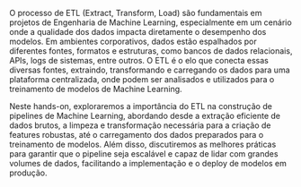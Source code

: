 O processo de ETL (Extract, Transform, Load) são fundamentais em projetos de Engenharia de Machine Learning, especialmente em um cenário onde a qualidade dos dados impacta diretamente o desempenho dos modelos. Em ambientes corporativos, dados estão espalhados por diferentes fontes, formatos e estruturas, como bancos de dados relacionais, APIs, logs de sistemas, entre outros. O ETL é o elo que conecta essas diversas fontes, extraindo, transformando e carregando os dados para uma plataforma centralizada, onde podem ser analisados e utilizados para o treinamento de modelos de Machine Learning.

Neste hands-on, exploraremos a importância do ETL na construção de pipelines de Machine Learning, abordando desde a extração eficiente de dados brutos, a limpeza e transformação necessária para a criação de features robustas, até o carregamento dos dados preparados para o treinamento de modelos. Além disso, discutiremos as melhores práticas para garantir que o pipeline seja escalável e capaz de lidar com grandes volumes de dados, facilitando a implementação e o deploy de modelos em produção.